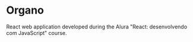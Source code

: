 # Organo

React web application developed during the Alura "React: desenvolvendo com JavaScript" course.
